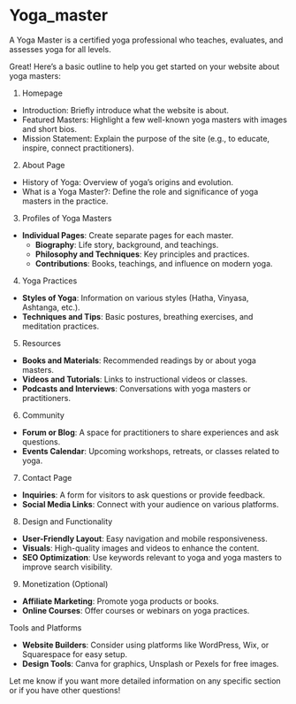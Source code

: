 # Yoga_master

A Yoga Master is a certified yoga professional who teaches, evaluates, and assesses yoga for all levels.

Great! Here’s a basic outline to help you get started on your website about yoga masters:

 1. Homepage
   - Introduction: Briefly introduce what the website is about.
   - Featured Masters: Highlight a few well-known yoga masters with images and short bios.
   - Mission Statement: Explain the purpose of the site (e.g., to educate, inspire, connect practitioners).

 2. About Page
   - History of Yoga: Overview of yoga’s origins and evolution.
   - What is a Yoga Master?: Define the role and significance of yoga masters in the practice.

 3. Profiles of Yoga Masters
   - **Individual Pages**: Create separate pages for each master.
     - **Biography**: Life story, background, and teachings.
     - **Philosophy and Techniques**: Key principles and practices.
     - **Contributions**: Books, teachings, and influence on modern yoga.

 4. Yoga Practices
   - **Styles of Yoga**: Information on various styles (Hatha, Vinyasa, Ashtanga, etc.).
   - **Techniques and Tips**: Basic postures, breathing exercises, and meditation practices.

 5. Resources
   - **Books and Materials**: Recommended readings by or about yoga masters.
   - **Videos and Tutorials**: Links to instructional videos or classes.
   - **Podcasts and Interviews**: Conversations with yoga masters or practitioners.

 6. Community
   - **Forum or Blog**: A space for practitioners to share experiences and ask questions.
   - **Events Calendar**: Upcoming workshops, retreats, or classes related to yoga.

 7. Contact Page
   - **Inquiries**: A form for visitors to ask questions or provide feedback.
   - **Social Media Links**: Connect with your audience on various platforms.

 8. Design and Functionality
   - **User-Friendly Layout**: Easy navigation and mobile responsiveness.
   - **Visuals**: High-quality images and videos to enhance the content.
   - **SEO Optimization**: Use keywords relevant to yoga and yoga masters to improve search visibility.

 9. Monetization (Optional)
   - **Affiliate Marketing**: Promote yoga products or books.
   - **Online Courses**: Offer courses or webinars on yoga practices.

Tools and Platforms
- **Website Builders**: Consider using platforms like WordPress, Wix, or Squarespace for easy setup.
- **Design Tools**: Canva for graphics, Unsplash or Pexels for free images.

Let me know if you want more detailed information on any specific section or if you have other questions!






